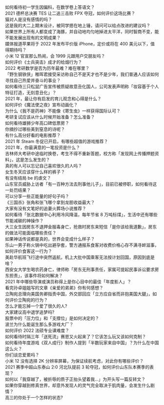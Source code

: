 如何看待初一学生因偏科，在数学卷上答语文？  
2021 德杯总决赛 TES 让二追三击败 FPX 夺冠，如何评价这场比赛？  
猫对人是没有感情的吗？  
这是我的大二上期末设计，被同学摁在地上锤，请问可以给点改进的建议吗？  
如果世界上所有人都变成了海豚，并自动地均匀地掉进太平洋，同时智商不变，能不能发展出现有的文明成果？  
媒体报道苹果将于 2022 年发布平价版 iPhone，定价或将在 400 美元以下，值得期待吗？  
小米 12 官宣那么热闹，会 1999 元跟用户交朋友吗？  
如何评价《士兵突击》成才的给烟行为？  
2022 考研数学是否为历年最难？难在哪里？  
「野生钢铁侠」稚晖君接受采访称自己不是天才也不是少年，我们普通人应该如何寻找自己热爱并奋斗的事业？  
如何看待三只松鼠广告宣传被质疑故意丑化国人，公司发表声明称「妆容基于个人特征打造，无刻意丑化」？  
2021 年，最让你有启发的育儿观念和心得是什么？  
如何评价《魔法使之夜》宣布动画化？  
为什么《我不是药神》不能像《寄生虫》一样获得国际认可？  
考研复试应该从什么时候开始准备？怎么准备？  
如何看待雄狮少年高口碑低票房？  
你摘抄过哪些美到窒息的诗呢？  
有什么高分好看的电影推荐？  
2021 年 Steam 冬促已开启，有哪些超值的游戏推荐？  
2021 年，你最满意的一笔投资是什么？  
吉林师大考研中途临时换卷，考生不得不重新答题，校方称「发现网上传播押题资料」，这是怎么发生的？  
真的有人可以忘记自己喜欢很久的人吗？  
女生冬天应该穿什么样的裤子？  
有没有结局 be 的虐文？  
山东官员威胁上访者「有一百种方法去刑事他儿子」，目前已被停职，如何看待这一处罚结果？  
可以分享一些正能量的好句子吗？  
《三国杀》张角和张飞哪个拿到龙胆收益最大？  
大家有没有文笔好的追妻火葬场小说推荐？  
如何看待「张北数据中心利用冷风降温，每年节省 8 万吨标煤」，生活中还有哪些节能减碳的神操作？  
大三女生因房东不退押金服毒身亡，抢救时房东来短信「是你该给我道歉」，房东的做法可能面临哪些责任？  
如果神话传说都是真的，世界会变成什么样子？  
乐山一男子称火锅中吃出避孕套，警方通报系食客对收费价格心存不满寻衅滋事，如何评价食客这一行为？  
美赴华航班飞行途中突然返航，机上大批中国乘客无法按计划回国，原因到底是啥？  
西安女大学生喝农药身亡，律师称「房东无刑事责任，家属可提起民事诉讼要求房东担责」，该事件将如何解决？  
2021 年中哪些导演或演员称得上是你心目中的最佳「年度影人」？  
看完孙卓姐姐写的文章《亲爱的弟弟》你有何感想？  
立陶宛总理向美国务卿指责中国，外交部回应「立方应自省而非抱美国大腿」，如何评价立陶宛的行为？  
怎么才能忘掉一个爱了很久的人?  
大家建议高中退学追梦吗?  
股票中的「压力位」和「支撑位」是如何决定的？  
波兰为什么能诞生那么多游戏大厂？  
如何评价 2022 法硕专业课难度？  
如何看待时隔三年「送死流」赛恩又火起来了？它该怎么玩又该如何克制？  
如何看待年度游戏《双人成行》制作人提到「半数玩家来自中国」？为什么在中国这么火？  
你们谈恋爱累吗？  
小米 12 没有选择 2K 分辨率屏幕，为保证续航考虑，对此你有哪些评价？  
2021 赛季中超山东泰山 2:0 河北队提前 3 轮夺冠，如何评价山东队本赛季的表现？  
如何以「我穿越了，被折辱的质子正抬头望着我…」为开头写一篇反转文？  
如果你穿越到修真世界，却意外发现人的灵气完全取决于肌肉量，会发生什么剧情？  
高三的你处于一个怎样的状态?  
